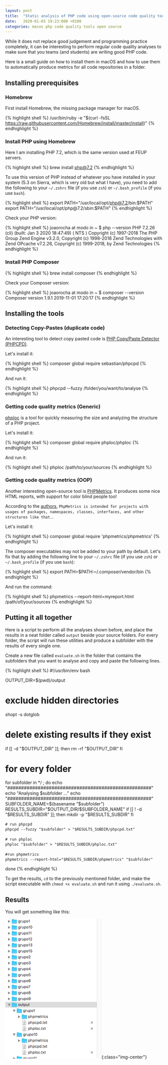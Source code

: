 ```yaml
---
layout: post
title:  "Static analysis of PHP code using open-source code quality tools"
date:   2020-01-03 19:23:000 +0100
categories: macos php code quality tools open source
---
```


While it does not replace good judgement and programming practice completely, it can be interesting to perform regular code quality analyses to make sure that you teams (and students) are writing good PHP code.

Here is a small guide on how to install them in macOS and how to use them to automatically produce metrics for all code repositories in a folder.

## Installing prerequisites

### Homebrew

First install Homebrew, the missing package manager for macOS.

{% highlight shell %}
  /usr/bin/ruby -e "$(curl -fsSL https://raw.githubusercontent.com/Homebrew/install/master/install)"
{% endhighlight %}

### Install PHP using Homebrew

Here I am installing PHP 7.2, which is the same version used at FEUP servers.

{% highlight shell %}
	brew install php@7.2
{% endhighlight %}

To use this version of PHP instead of whatever you have installed in your system (5.3 on Sierra, which is very old but what I have), you need to add the following to your `~/.zshrc` file (if you use `zsh`) or `~/.bash_profile` (if you use `bash`).

{% highlight shell %}
export PATH="/usr/local/opt/php@7.2/bin:$PATH"
export PATH="/usr/local/opt/php@7.2/sbin:$PATH"
{% endhighlight %}

Check your PHP version:

{% highlight shell %}
joaorocha at modo in ~
$ php --version
PHP 7.2.26 (cli) (built: Jan  3 2020 18:47:49) ( NTS )
Copyright (c) 1997-2018 The PHP Group
Zend Engine v3.2.0, Copyright (c) 1998-2018 Zend Technologies
    with Zend OPcache v7.2.26, Copyright (c) 1999-2018, by Zend Technologies
{% endhighlight %}


### Install PHP Composer

{% highlight shell %}
brew install composer
{% endhighlight %}

Check your Composer version:

{% highlight shell %}
joaorocha at modo in ~
$ composer --version
Composer version 1.9.1 2019-11-01 17:20:17
{% endhighlight %}

## Installing the tools

### Detecting Copy-Pastes (duplicate code)

An interesting tool to detect copy pasted code is [PHP Copy/Paste Detector (PHPCPD)](https://github.com/sebastianbergmann/phpcpd). 

Let's install it:

{% highlight shell %}
composer global require sebastian/phpcpd
{% endhighlight %}

And run it:

{% highlight shell %}
phpcpd --fuzzy /folder/you/want/to/analyse
{% endhighlight %}



### Getting code quality metrics (Generic)

[phploc](https://github.com/sebastianbergmann/phploc) is a tool for quickly measuring the size and analyzing the structure of a PHP project.

Let's install it:

{% highlight shell %}
composer global require phploc/phploc
{% endhighlight %}

And run it:

{% highlight shell %}
phploc /path/to/your/sources
{% endhighlight %}

### Getting code quality metrics (OOP)

Another interesting open-source tool is [PHPMetrics](https://phpmetrics.org/). It produces some nice HTML reports, with support for color blind people too!

According to the [authors](https://github.com/phpmetrics/PhpMetrics/issues/379), `PhpMetrics is intended for projects with usages of packages, namespaces, classes, interfaces, and other structures like that.`. 

Let's install it:

{% highlight shell %}
composer global require 'phpmetrics/phpmetrics'
{% endhighlight %}

The composer executables may not be added to your path by default. Let's fix that by adding the following line to your `~/.zshrc` file (if you use `zsh`) or `~/.bash_profile` (if you use `bash`):

{% highlight shell %}
export PATH=$PATH:~/.composer/vendor/bin
{% endhighlight %}

And run the command:

{% highlight shell %}
phpmetrics --report-html=myreport.html /path/of/your/sources
{% endhighlight %}


## Putting it all together

Here is a script to perform all the analyses shown before, and place the results in a neat folder called `output` beside your source folders. For every folder, the script will run these utilities and produce a subfolder with the results of every single one.

Create a new file called `evaluate.sh` in the folder that contains the subfolders that you want to analyse and copy and paste the following lines.

{% highlight shell %}
#!/usr/bin/env bash

OUTPUT_DIR=$(pwd)/output

# exclude hidden directories
shopt -s dotglob

# delete existing results if they exist
if [[ -d "$OUTPUT_DIR" ]]; then
	rm -rf "$OUTPUT_DIR"
fi

# for every folder
for subfolder in */ ; do
	echo "####################################################"
	echo "Analysing $subfolder ..."
	echo "####################################################"
	SUBFOLDER_NAME=$(basename "$subfolder")
	RESULTS_SUBDIR="$OUTPUT_DIR/$SUBFOLDER_NAME"
	if [[ ! -d "$RESULTS_SUBDIR" ]]; then
		mkdir -p "$RESULTS_SUBDIR"
	fi
	
	# run phpcpd
	phpcpd --fuzzy "$subfolder" > "$RESULTS_SUBDIR/phpcpd.txt"
	
	# run phploc
	phploc "$subfolder" > "$RESULTS_SUBDIR/phploc.txt"
	
	#run phpmetrics
	phpmetrics --report-html="$RESULTS_SUBDIR/phpmetrics" "$subfolder"
done
{% endhighlight %}

To get the results, `cd` to the previously mentioned folder, and make the script executable with `chmod +x evaluate.sh` and run it using `./evaluate.sh`.

## Results

You will get something like this:

![PHP Static Analysis Results - File and folder structure](/assets/images/post-images/2020-01-03-php-code-quality-metrics/php_static_analysis_sibd.png){:class="img-center"}
